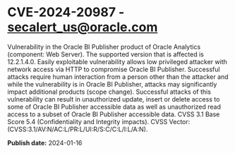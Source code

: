 # CVE-2024-20987 - secalert_us@oracle.com

Vulnerability in the Oracle BI Publisher product of Oracle Analytics (component: Web Server).   The supported version that is affected is 12.2.1.4.0. Easily exploitable vulnerability allows low privileged attacker with network access via HTTP to compromise Oracle BI Publisher.  Successful attacks require human interaction from a person other than the attacker and while the vulnerability is in Oracle BI Publisher, attacks may significantly impact additional products (scope change). Successful attacks of this vulnerability can result in  unauthorized update, insert or delete access to some of Oracle BI Publisher accessible data as well as  unauthorized read access to a subset of Oracle BI Publisher accessible data. CVSS 3.1 Base Score 5.4 (Confidentiality and Integrity impacts).  CVSS Vector: (CVSS:3.1/AV:N/AC:L/PR:L/UI:R/S:C/C:L/I:L/A:N).

**Publish date:** 2024-01-16
